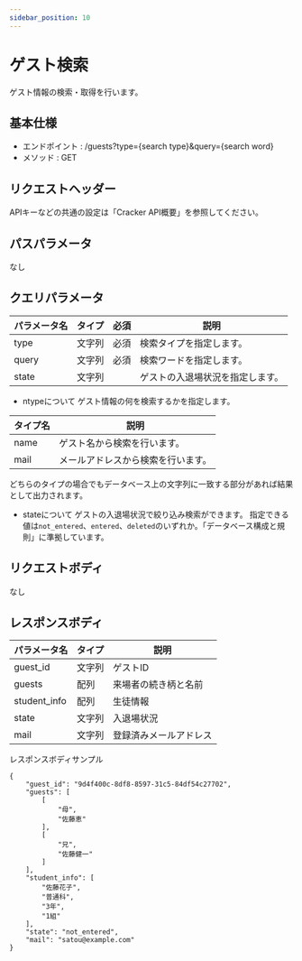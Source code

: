 ```yaml
---
sidebar_position: 10
---
```


# ゲスト検索
ゲスト情報の検索・取得を行います。

## 基本仕様
- エンドポイント : /guests?type={search type}&query={search word}
- メソッド : GET

## リクエストヘッダー
APIキーなどの共通の設定は「Cracker API概要」を参照してください。

## パスパラメータ
なし

## クエリパラメータ
|パラメータ名|タイプ|必須|説明|
|----|----|----|----|
|type|文字列|必須|検索タイプを指定します。|
|query|文字列|必須|検索ワードを指定します。|
|state|文字列||ゲストの入退場状況を指定します。|

- ntypeについて
ゲスト情報の何を検索するかを指定します。

|タイプ名|説明|
|----|----|
|name|ゲスト名から検索を行います。|
|mail|メールアドレスから検索を行います。|

どちらのタイプの場合でもデータベース上の文字列に一致する部分があれば結果として出力されます。  

- stateについて
ゲストの入退場状況で絞り込み検索ができます。
指定できる値は`not_entered`、`entered`、`deleted`のいずれか。「データベース構成と規則」に準拠しています。

## リクエストボディ
なし

## レスポンスボディ

|パラメータ名|タイプ|説明|
|----|----|----|
|guest_id|文字列|ゲストID|
|guests|配列|来場者の続き柄と名前|
|student_info|配列|生徒情報|
|state|文字列|入退場状況|
|mail|文字列|登録済みメールアドレス|

レスポンスボディサンプル
```
{
    "guest_id": "9d4f400c-8df8-8597-31c5-84df54c27702",
    "guests": [
        [
            "母",
            "佐藤恵"
        ],
        [
            "兄",
            "佐藤健一"
        ]
    ],
    "student_info": [
        "佐藤花子",
        "普通科",
        "3年",
        "1組"
    ],
    "state": "not_entered",
    "mail": "satou@example.com"
}
```
